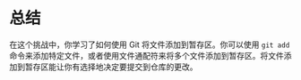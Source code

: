 # 总结

在这个挑战中，你学习了如何使用 Git 将文件添加到暂存区。你可以使用 `git add` 命令来添加特定文件，或者使用文件通配符来将多个文件添加到暂存区。将文件添加到暂存区能让你有选择地决定要提交到仓库的更改。
